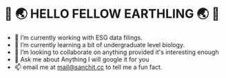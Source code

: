 # 👋 🌏 HELLO FELLOW EARTHLING 🌏 👋

- 🔭 I’m currently working with ESG data filings. 
- 🌱 I’m currently learning a bit of undergraduate level biology.
- 👯 I’m looking to collaborate on anything provided it's interesting enough
- 💬 Ask me about Anything I will google it for you
- 📫 email me at [mail@sanchit.cc](mailto:mail@sanchit.cc) to tell me a fun fact.
